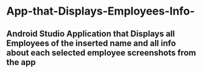 # App-that-Displays-Employees-Info-
Android Studio Application that Displays all Employees of the inserted name and all info about each selected employee
screenshots from the app
---------------------------------
